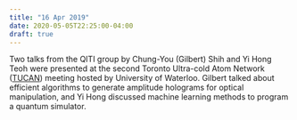 ```yaml
---
title: "16 Apr 2019"
date: 2020-05-05T22:25:00-04:00
draft: true
---
```


Two talks from the QITI group by Chung-You (Gilbert) Shih and Yi Hong Teoh were presented at the second Toronto Ultra-cold Atom Network (<a href="https://uwaterloo.ca/institute-for-quantum-computing/events/toronto-ultracold-atom-network-tucan-meeting-2019" target="_blank">TUCAN</a>) meeting hosted by University of Waterloo. Gilbert talked about efficient algorithms to generate amplitude holograms for optical manipulation, and Yi Hong discussed machine learning methods to program a quantum simulator.
